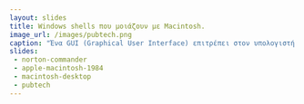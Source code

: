 ```yaml
---
layout: slides
title: Windows shells που μοιάζουν με Macintosh.
image_url: /images/pubtech.png
caption: "Ένα GUI (Graphical User Interface) επιτρέπει στον υπολογιστή να μετακινηθεί από εφαρμογή σε εφαρμογή. Ένα καλό GUI κάνει την εφαρμογή εύκολη, πρακτική και αποδοτική στην χρήση και η επιτυχία του σημερινού λογισμικού βασίζεται σε μία καλή σχεδίαση GUI. Μπορούμε να λάβουμε υπόψην την επιτυχία της Αpple στο χώρο της τεχνολογίας και παλαιότερα την IBM-PC. Το 1998 οι χρήστες βλέπανε ένα σύστημα Macintosh σαν ένα σύστημα με το καλύτερο GUI. Αντίστοιχα η θετικές κριτικές για ένα Macintosh σύστημα ήταν σχεδόν διπλές από ένα Windows σύστημα. Παράλληλα το brand loyalty για ένα σύστημα Macintosh ποσοστιαία ήταν σχεδόν 20% υψηλότερο σε σχέση με Windows χρήστες.(Απρίλιος 1998) Έτσι δημιουργήθηκαν πολλά GUI που ήταν βασισμένα στην σχεδίαση του Macintosh για Windows συστήματα." 
slides:
 - norton-commander 
 - apple-macintosh-1984
 - macintosh-desktop
 - pubtech
---
```

